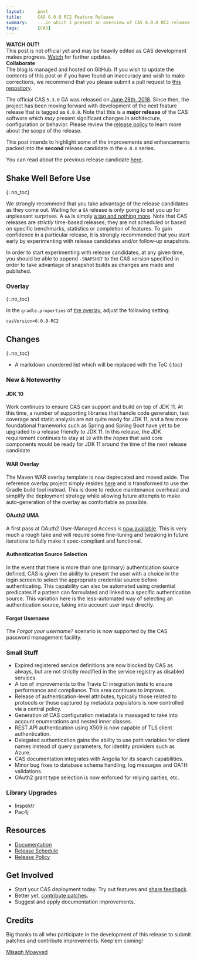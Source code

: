 ```yaml
---
layout:     post
title:      CAS 6.0.0 RC2 Feature Release
summary:    ...in which I present an overview of CAS 6.0.0 RC2 release.
tags:       [CAS]
---
```


<div class="alert alert-danger">
  <strong>WATCH OUT!</strong><br/>This post is not official yet and may be heavily edited as CAS development makes progress. <a href="https://apereo.github.io/feed.xml">Watch</a> for further updates.
</div>

<div class="alert alert-success">
  <strong>Collaborate</strong><br/>The blog is managed and hosted on GitHub. If you wish to update the contents of this post or if you have found an inaccuracy and wish to make corrections, we recommend that you please submit a pull request to <a href="https://github.com/apereo/apereo.github.io">this repository</a>.
</div>

The official CAS `5.3.0` GA was released on [June 29th, 2018](https://github.com/apereo/cas/releases/tag/v5.3.0). Since then, the project has been moving forward with development of the next feature release that is tagged as `6.0.0`. Note that this is a **major release** of the CAS software which *may* present significant changes in architecture, configuration or behavior. Please review the [release policy](https://apereo.github.io/cas/developer/Release-Policy.html) to learn more about the scope of the release.

This post intends to highlight some of the improvements and enhancements packed into the **second** release candidate in the `6.0.0` series.

You can read about the previous release candidate [here](https://apereo.github.io/2018/08/03/600rc1-release/).

## Shake Well Before Use
{:.no_toc}

We strongly recommend that you take advantage of the release candidates as they come out. Waiting for a `GA` release is only going to set you up for unpleasant surprises. A `GA` is simply [a tag and nothing more](https://apereo.github.io/2017/03/08/the-myth-of-ga-rel/). Note that CAS releases are *strictly* time-based releases; they are not scheduled or based on specific benchmarks, statistics or completion of features. To gain confidence in a particular release, it is strongly recommended that you start early by experimenting with release candidates and/or follow-up snapshots.

In order to start experimenting with release candidates, at any given time, you should be able to append `-SNAPSHOT` to the CAS version specified in order to take advantage of snapshot builds as changes are made and published.

### Overlay
{:.no_toc}

In the `gradle.properties` of [the overlay](https://github.com/apereo/cas-overlay-template), adjust the following setting:

```properties
casVersion=6.0.0-RC2
```

## Changes
{:.no_toc}

* A markdown unordered list which will be replaced with the ToC
{:toc}

### New & Noteworthy

#### JDK 10

Work continues to ensure CAS can support and build on top of JDK 11. At this time, a number of supporting libraries that handle code generation, test coverage
and static analysis are not quite ready for JDK 11, and a few more foundational frameworks such as Spring and Spring Boot have yet to be upgraded to a release friendly 
to JDK 11. In this release, the JDK requirement continues to stay at `10` with the _hopes_ that said core components would be ready for JDK 11 around the time of 
the next release candidate.

#### WAR Overlay

The Maven WAR overlay template is now deprecated and moved aside. The reference overlay project simply resides [here](https://github.com/apereo/cas-overlay-template) and is transformed to use the Gradle build tool instead. This is done to reduce maintenance overhead and simplify the deployment strategy while allowing future attempts to make auto-generation of the overlay as comfortable as possible.

#### OAuth2 UMA

A first pass at OAuth2 User-Managed Access is [now available](https://apereo.github.io/cas/development/protocol/OAuth-UMA-Protocol.html). This is very much a rough take
and will require some fine-tuning and tweaking in future iterations to fully make it spec-compliant and functional.

#### Authentication Source Selection

In the event that there is more than one (primary) authentication source defined, CAS is given the ability to present the user with a choice in the login screen
to select the appropriate credential source before authenticating. This capability can also be automated using credential predicates if a pattern can formulated and linked
to a specific authentication source. This variation here is the less-automated way of selecting an authentication source, taking into account user input directly.

#### Forgot Username

The _Forgot your username?_ scenario is now supported by the CAS password management facility.

### Small Stuff

- Expired registered service definitions are now blocked by CAS as always, but are not strictly modified in the service registry as disabled services.
- A ton of improvements to the Travis CI integration tests to ensure performance and compliance. This area continues to improve.
- Release of authentication-level attributes, typically those related to protocols or those captured by metadata populators is now controlled via a central policy.
- Generation of CAS configuration metadata is massaged to take into account enumerations and nested inner classes.
- REST API authentication using X509 is now capable of TLS client authentication.
- Delegated authentication gains the ability to use path variables for client names instead of query parameters, for identity providers such as Azure.
- CAS documentation integrates with Angolia for its search capabilities.
- Minor bug fixes to database schema handling, log messages and OATH validations.
- OAuth2 grant type selection is now enforced for relying parties, etc.

### Library Upgrades

- Inspektr
- Pac4j

## Resources

- [Documentation](https://apereo.github.io/cas/development/)
- [Release Schedule](https://github.com/apereo/cas/milestones)
- [Release Policy](https://apereo.github.io/cas/developer/Release-Policy.html)

## Get Involved

- Start your CAS deployment today. Try out features and [share feedback](https://apereo.github.io/cas/Mailing-Lists.html).
- Better yet, [contribute patches](https://apereo.github.io/cas/developer/Contributor-Guidelines.html).
- Suggest and apply documentation improvements.

## Credits

Big thanks to all who participate in the development of this release to submit patches and contribute improvements. Keep'em coming!

[Misagh Moayyed](https://twitter.com/misagh84)
